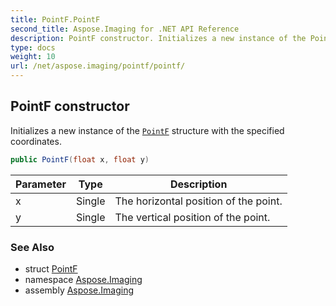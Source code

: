 ```yaml
---
title: PointF.PointF
second_title: Aspose.Imaging for .NET API Reference
description: PointF constructor. Initializes a new instance of the PointF structure with the specified coordinates
type: docs
weight: 10
url: /net/aspose.imaging/pointf/pointf/
---
```

## PointF constructor

Initializes a new instance of the [`PointF`](../) structure with the specified coordinates.

```csharp
public PointF(float x, float y)
```

| Parameter | Type | Description |
| --- | --- | --- |
| x | Single | The horizontal position of the point. |
| y | Single | The vertical position of the point. |

### See Also

* struct [PointF](../)
* namespace [Aspose.Imaging](../../pointf/)
* assembly [Aspose.Imaging](../../../)


